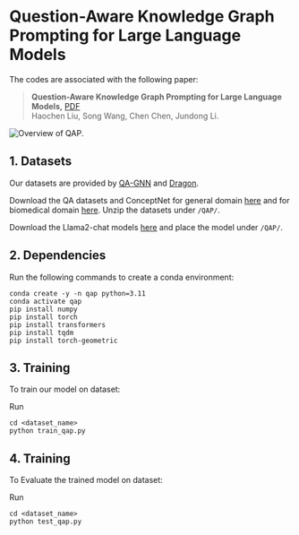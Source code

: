 # Question-Aware Knowledge Graph Prompting for Large Language Models

The codes are associated with the following paper:

>**Question-Aware Knowledge Graph Prompting for Large Language Models,** [PDF](https://arxiv.org/pdf/2503.23523)  
>Haochen Liu, Song Wang, Chen Chen, Jundong Li.

![Overview of QAP.](./images/QAP.png)

## 1. Datasets

Our datasets are provided by [QA-GNN](https://arxiv.org/abs/2104.06378) and [Dragon](https://arxiv.org/abs/2210.09338).

Download the QA datasets and ConceptNet for general domain [here](https://nlp.stanford.edu/projects/myasu/DRAGON/data_preprocessed.zip) and for biomedical domain [here](https://nlp.stanford.edu/projects/myasu/QAGNN/data_preprocessed_biomed.zip). Unzip the datasets under `/QAP/`.

Download the Llama2-chat models [here](https://huggingface.co/meta-llama) and place the model under `/QAP/`.

## 2. Dependencies

Run the following commands to create a conda environment:

    conda create -y -n qap python=3.11
    conda activate qap
    pip install numpy
    pip install torch
    pip install transformers
    pip install tqdm
    pip install torch-geometric

## 3. Training

To train our model on dataset:

Run

    cd <dataset_name>
    python train_qap.py

## 4. Training

To Evaluate the trained model on dataset:

Run

    cd <dataset_name>
    python test_qap.py
